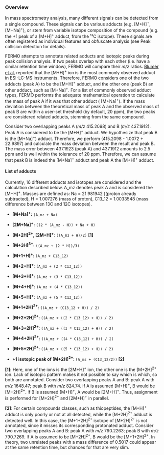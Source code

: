 ### Overview


In mass spectrometry analysis, many different signals can be detected from a single compound. These signals can be various adducts (e.g. \[M+H]<sup>+</sup>, \[M+Na]<sup>+</sup>), or stem from variable isotope composition of the compound (e.g. the +1 peak of a \[M+H]<sup>+</sup> adduct, from the ¹³C isotope). These signals are often registered as individual features and obfuscate analysis (see Peak collision detection for details).

FERMO attempts to annotate related adducts and isotopic peaks during peak collision analysis. If two peaks overlap with each other (i.e. have a similar retention time window), FERMO will compare their *m/z* ratios. [Blumer et al.](https://doi.org/10.1021/acs.jcim.1c00579) reported that the \[M+H]<sup>+</sup> ion is the most commonly observed adduct in ESI-LC-MS instruments. Therefore, FERMO considers one of the two adducts (peak A) to be the \[M+H]<sup>+</sup> adduct, and the other one (peak B) an other adduct, such as \[M+Na]<sup>+</sup>. For a list of commonly observed adduct types, FERMO performs the adequate mathematical operation to calculate the mass of peak A if it was that other adduct ( \[M+Na]<sup>+</sup>). If the mass deviation between the theoretical mass of peak A and the observed mass of peak B are within a user-set threshold (by default, 20 ppm), the two peaks are considered related adducts, stemming from the same compound. 

Consider two overlapping peaks A (*m/z* 415.2098) and B (*m/z* 437.1912). Peak A is considered to be the \[M+H]<sup>+</sup> adduct. We hypothesize that peak B is the \[M+Na]<sup>+</sup>) adduct. Therefore, we perform (415.2098 - 1.0072 + 22.9897) and calculate the mass deviation between the result and peak B. The mass error between 437.1923 (peak A) and 437.1912 amounts to 2.5 ppm and is well within the tolerance of 20 ppm. Therefore, we can assume that peak B is indeed the \[M+Na]<sup>+</sup> adduct and peak A the \[M+H]<sup>+</sup> adduct.

#### List of adducts

Currently, 16 different adducts and isotopes are considered and the calculation described below. A_mz denotes peak A and is considered the \[M+H]<sup>+</sup>. Masses are defined as: Na = 21.981942 )(proton already subtracted), H = 1.007276 (mass of proton), C13_12 = 1.0033548 (mass difference between 13C and 12C isotopes).

- **\[M+Na\]<sup>+</sup>:** `(A_mz + Na)`
    
- **\[2M+Na\]<sup>+</sup>:** `((2 * (A_mz - H)) + Na + H)`

- **\[M+2H\]<sup>2+</sup>, \[2M+H\]<sup>+</sup>**: `((A_mz + H)/2)` **\[1\]**

- **\[M+3H\]<sup>3+</sup>**: `((A_mz + (2 * H))/3)`

- **\[M+1+H\]<sup>+</sup>**: `(A_mz + C13_12)`

- **\[M+2+H\]<sup>+</sup>**: `(A_mz + (2 * C13_12))`

- **\[M+3+H\]<sup>+</sup>**: `(A_mz + (3 * C13_12))`

- **\[M+4+H\]<sup>+</sup>**: `(A_mz + (4 * C13_12))`

- **\[M+5+H\]<sup>+</sup>**: `(A_mz + (5 * C13_12))`

- **\[M+1+2H\]<sup>2+</sup>**: `((A_mz + (C13_12 + H)) / 2)`

- **\[M+2+2H\]<sup>2+</sup>**: `((A_mz + ((2 * C13_12) + H)) / 2)`

- **\[M+3+2H\]<sup>2+</sup>**: `((A_mz + ((3 * C13_12) + H)) / 2)`

- **\[M+4+2H\]<sup>2+</sup>**: `((A_mz + ((4 * C13_12) + H)) / 2)`

- **\[M+5+2H\]<sup>2+</sup>**: `((A_mz + ((5 * C13_12) + H)) / 2)`

- **+1 isotopic peak of \[M+2H\]<sup>2+</sup>**: `(A_mz + (C13_12/2))` **\[2\]**

**\[1\]**: Here, one of the ions is the \[2M+H\]<sup>+</sup> ion, the other one is the \[M+2H\]<sup>2+</sup> ion. Lack of isotopic pattern makes it not possible to say which is which, so both are annotated. Consider two overlapping peaks A and B: peak A with *m/z* 1648.47; peak B with *m/z* 824.74. If A is assumed \[M+H\]<sup>+</sup>, B would be \[M+2H\]<sup>2+</sup>. If B is assumed \[M+H\]<sup>+</sup>, A would be \[2M+H\]<sup>+</sup>. Thus, assignment is performed for \[M+2H\]<sup>2+</sup> and \[2M+H\]<sup>+</sup> in parallel.

**\[2\]**: For certain compounds classes, such as thiopeptides, the \[M+H]<sup>+</sup> adduct is only poorly or not at all detected, while the \[M+2H\]<sup>2+</sup> adduct is detected well. In this case, the \[M+1+2H\]<sup>2+</sup> isotope of \[M+2H\]<sup>2+</sup> is not annotated, since it misses its corresponding protonated adduct. Consider two overlapping peaks A and B: peak A with *m/z* 790.2263; peak B with *m/z* 790.7269. If A is assumed to be \[M+2H\]<sup>2+</sup>, B would be the \[M+1+2H\]<sup>2+</sup>. In theory, two unrelated peaks with a mass difference of 0.5017 could appear at the same retention time, but chances for that are very slim.

